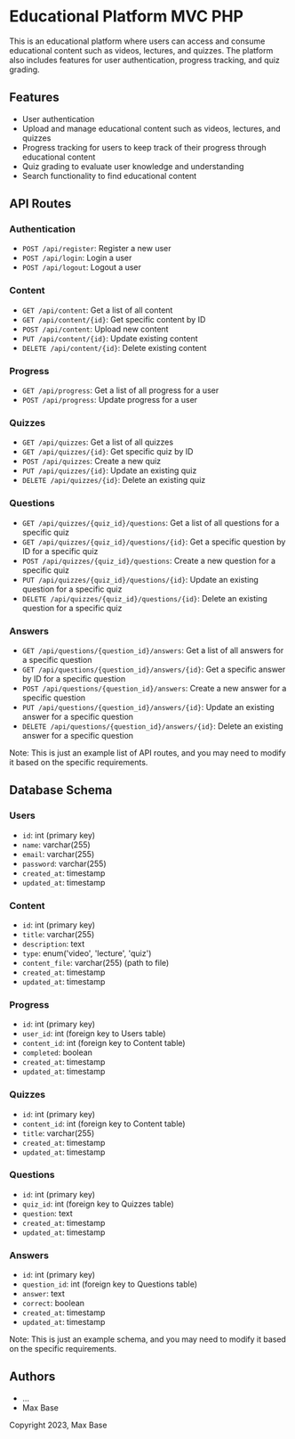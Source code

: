 # Educational Platform MVC PHP

This is an educational platform where users can access and consume educational content such as videos, lectures, and quizzes. The platform also includes features for user authentication, progress tracking, and quiz grading.

## Features

- User authentication
- Upload and manage educational content such as videos, lectures, and quizzes
- Progress tracking for users to keep track of their progress through educational content
- Quiz grading to evaluate user knowledge and understanding
- Search functionality to find educational content

## API Routes

### Authentication

- `POST /api/register`: Register a new user
- `POST /api/login`: Login a user
- `POST /api/logout`: Logout a user

### Content

- `GET /api/content`: Get a list of all content
- `GET /api/content/{id}`: Get specific content by ID
- `POST /api/content`: Upload new content
- `PUT /api/content/{id}`: Update existing content
- `DELETE /api/content/{id}`: Delete existing content

### Progress

- `GET /api/progress`: Get a list of all progress for a user
- `POST /api/progress`: Update progress for a user

### Quizzes

- `GET /api/quizzes`: Get a list of all quizzes
- `GET /api/quizzes/{id}`: Get specific quiz by ID
- `POST /api/quizzes`: Create a new quiz
- `PUT /api/quizzes/{id}`: Update an existing quiz
- `DELETE /api/quizzes/{id}`: Delete an existing quiz

### Questions

- `GET /api/quizzes/{quiz_id}/questions`: Get a list of all questions for a specific quiz
- `GET /api/quizzes/{quiz_id}/questions/{id}`: Get a specific question by ID for a specific quiz
- `POST /api/quizzes/{quiz_id}/questions`: Create a new question for a specific quiz
- `PUT /api/quizzes/{quiz_id}/questions/{id}`: Update an existing question for a specific quiz
- `DELETE /api/quizzes/{quiz_id}/questions/{id}`: Delete an existing question for a specific quiz

### Answers

- `GET /api/questions/{question_id}/answers`: Get a list of all answers for a specific question
- `GET /api/questions/{question_id}/answers/{id}`: Get a specific answer by ID for a specific question
- `POST /api/questions/{question_id}/answers`: Create a new answer for a specific question
- `PUT /api/questions/{question_id}/answers/{id}`: Update an existing answer for a specific question
- `DELETE /api/questions/{question_id}/answers/{id}`: Delete an existing answer for a specific question

Note: This is just an example list of API routes, and you may need to modify it based on the specific requirements.

## Database Schema

### Users

- `id`: int (primary key)
- `name`: varchar(255)
- `email`: varchar(255)
- `password`: varchar(255)
- `created_at`: timestamp
- `updated_at`: timestamp

### Content

- `id`: int (primary key)
- `title`: varchar(255)
- `description`: text
- `type`: enum('video', 'lecture', 'quiz')
- `content_file`: varchar(255) (path to file)
- `created_at`: timestamp
- `updated_at`: timestamp

### Progress

- `id`: int (primary key)
- `user_id`: int (foreign key to Users table)
- `content_id`: int (foreign key to Content table)
- `completed`: boolean
- `created_at`: timestamp
- `updated_at`: timestamp

### Quizzes

- `id`: int (primary key)
- `content_id`: int (foreign key to Content table)
- `title`: varchar(255)
- `created_at`: timestamp
- `updated_at`: timestamp

### Questions

- `id`: int (primary key)
- `quiz_id`: int (foreign key to Quizzes table)
- `question`: text
- `created_at`: timestamp
- `updated_at`: timestamp

### Answers

- `id`: int (primary key)
- `question_id`: int (foreign key to Questions table)
- `answer`: text
- `correct`: boolean
- `created_at`: timestamp
- `updated_at`: timestamp

Note: This is just an example schema, and you may need to modify it based on the specific requirements.

## Authors

- ...
- Max Base

Copyright 2023, Max Base
